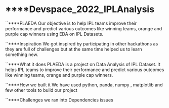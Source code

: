 # ****Devspace_2022_IPLAnalysis
``****PLAEDA
Our objective is to help IPL teams improve their performance and predict various outcomes like winning teams, orange and purple cap winners using EDA on IPL Datasets.

``****Inspiration
We got inspired by participating in other hackathons as they are full of challenges but at the same time helped us to learn something new.

``****What it does
PLAEDA is a project on Data Analysis of IPL Dataset. It helps IPL teams to improve their performance and predict various outcomes like winning teams, orange and purple cap winners.

``****How we built it
We have used python, panda, numpy , matplotlib and few other tools to build our project

``****Challenges we ran into
Dependencies issues
